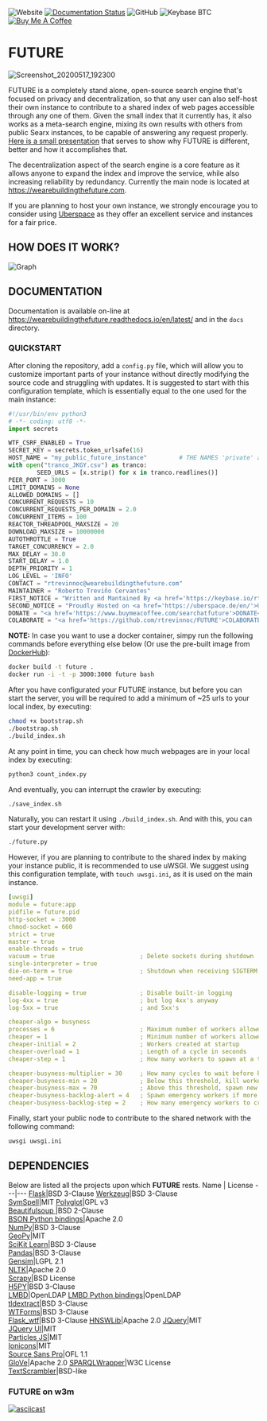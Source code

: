 ![Website](https://img.shields.io/website?down_color=red&down_message=offline&up_color=green&up_message=online&url=https%3A%2F%2Fwearebuildingthefuture.com) [![Documentation Status](https://readthedocs.org/projects/wearebuildingthefuture/badge/?version=latest)](https://wearebuildingthefuture.readthedocs.io/en/latest/?badge=latest) ![GitHub](https://img.shields.io/github/license/rtrevinnoc/FUTURE) ![Keybase BTC](https://img.shields.io/keybase/btc/rtrevinnoc)\
[![Buy Me A Coffee](https://camo.githubusercontent.com/031fc5a134cdca5ae3460822aba371e63f794233/68747470733a2f2f7777772e6275796d6561636f666665652e636f6d2f6173736574732f696d672f637573746f6d5f696d616765732f6f72616e67655f696d672e706e67)](https://www.buymeacoffee.com/searchatfuture)

# FUTURE

![Screenshot_20200517_192300](https://user-images.githubusercontent.com/7103315/82164538-bea0e600-9876-11ea-8d42-c8a1b126d8fb.png)

FUTURE is a completely stand alone, open-source search engine that's focused on privacy and decentralization, so that any user can also self-host their own instance to contribute to a shared index of web pages accessible through any one of them. Given the small index that it currently has, it also works as a meta-search engine, mixing its own results with others from public Searx instances, to be capable of answering any request properly. [Here is a small presentation](https://future-pitch.glitch.me/#0) that serves to show why FUTURE is different, better and how it accomplishes that.

The decentralization aspect of the search engine is a core feature as it allows anyone to expand the index and improve the service, while also increasing reliability by redundancy. Currently the main node is located at https://wearebuildingthefuture.com.

If you are planning to host your own instance, we strongly encourage you to consider using [Uberspace](https://uberspace.de/en/) as they offer an excellent service and instances for a fair price.



## HOW DOES IT WORK?

![Graph](https://cdn.glitch.com/ede86e6d-2c5a-40c6-b1a1-546bb881a618%2Fhow_it_works.png?v=1612302725088)



## DOCUMENTATION

Documentation is available on-line at https://wearebuildingthefuture.readthedocs.io/en/latest/ and in the `docs` directory.

### QUICKSTART

After cloning the repository, add a `config.py` file, which will allow you to customize important parts of your instance without directly modifying the source code and struggling with updates. It is suggested to start with this configuration template, which is essentially equal to the one used for the main instance:

```python
#!/usr/bin/env python3
# -*- coding: utf8 -*-
import secrets

WTF_CSRF_ENABLED = True
SECRET_KEY = secrets.token_urlsafe(16)
HOST_NAME = "my_public_future_instance"         # THE NAMES 'private' and 'wearebuildingthefuture.com' are reserved for private and main nodes, respectively.
with open("tranco_JKGY.csv") as tranco:
        SEED_URLS = [x.strip() for x in tranco.readlines()]
PEER_PORT = 3000
LIMIT_DOMAINS = None
ALLOWED_DOMAINS = []
CONCURRENT_REQUESTS = 10
CONCURRENT_REQUESTS_PER_DOMAIN = 2.0
CONCURRENT_ITEMS = 100
REACTOR_THREADPOOL_MAXSIZE = 20
DOWNLOAD_MAXSIZE = 10000000
AUTOTHROTTLE = True
TARGET_CONCURRENCY = 2.0
MAX_DELAY = 30.0
START_DELAY = 1.0
DEPTH_PRIORITY = 1
LOG_LEVEL = 'INFO'
CONTACT = "rtrevinnoc@wearebuildingthefuture.com"
MAINTAINER = "Roberto Treviño Cervantes"
FIRST_NOTICE = "Written and Mantained By <a href='https://keybase.io/rtrevinnoc'>Roberto Treviño</a>"
SECOND_NOTICE = "Proudly Hosted on <a href='https://uberspace.de/en/'>Uberspace</a>"
DONATE = "<a href='https://www.buymeacoffee.com/searchatfuture'>DONATE</a>"
COLABORATE = "<a href='https://github.com/rtrevinnoc/FUTURE'>COLABORATE</a>"
```

**NOTE:** In case you want to use a docker container, simpy run the following commands before everything else below (Or use the pre-built image from [DockerHub](https://hub.docker.com/repository/docker/rtrevinnoc/future)):

```bash
docker build -t future .
docker run -i -t -p 3000:3000 future bash
```

After you have configurated your FUTURE instance, but before you can start the server, you will be required to add a minimum of ~25 urls to your local index, by executing:

```bash
chmod +x bootstrap.sh
./bootstrap.sh
./build_index.sh
```

At any point in time, you can check how much webpages are in your local index by executing:

```bash
python3 count_index.py
```

And eventually, you can interrupt the crawler by executing:

```bash
./save_index.sh
```

Naturally, you can restart it using `./build_index.sh`. And with this, you can start your development server with:

```bash
./future.py
```

However, if you are planning to contribute to the shared index by making your instance public, it is recommended to use uWSGI. We suggest using this configuration template, with `touch uwsgi.ini`, as it is used on the main instance.

```yaml
[uwsgi]
module = future:app
pidfile = future.pid
http-socket = :3000
chmod-socket = 660
strict = true
master = true
enable-threads = true
vacuum = true                        ; Delete sockets during shutdown
single-interpreter = true
die-on-term = true                   ; Shutdown when receiving SIGTERM (default is respawn)
need-app = true

disable-logging = true               ; Disable built-in logging
log-4xx = true                       ; but log 4xx's anyway
log-5xx = true                       ; and 5xx's

cheaper-algo = busyness
processes = 6                        ; Maximum number of workers allowed
cheaper = 1                          ; Minimum number of workers allowed
cheaper-initial = 2                  ; Workers created at startup
cheaper-overload = 1                 ; Length of a cycle in seconds
cheaper-step = 1                     ; How many workers to spawn at a time

cheaper-busyness-multiplier = 30     ; How many cycles to wait before killing workers
cheaper-busyness-min = 20            ; Below this threshold, kill workers (if stable for multiplier cycles)
cheaper-busyness-max = 70            ; Above this threshold, spawn new workers
cheaper-busyness-backlog-alert = 4   ; Spawn emergency workers if more than this many requests are waiting in the queue
cheaper-busyness-backlog-step = 2    ; How many emergency workers to create if there are too many requests in the queue
```

Finally, start your public node to contribute to the shared network with the following command:

```bash
uwsgi uwsgi.ini
```


## DEPENDENCIES

Below are listed all the projects upon which __FUTURE__ rests.
Name | License
---|---
[Flask](https://github.com/pallets/flask)|BSD 3-Clause
[Werkzeug](https://github.com/pallets/werkzeug)|BSD 3-Clause                
[SymSpell](https://github.com/wolfgarbe/SymSpell/)|MIT
[Polyglot](https://github.com/aboSamoor/polyglot/)|GPL v3                   
[Beautifulsoup ](https://code.launchpad.net/beautifulsoup)|BSD 2-Clause              
[BSON Python bindings](https://github.com/py-bson/bson)|Apache 2.0                
[NumPy](https://github.com/numpy/numpy)|BSD 3-Clause     
[GeoPy](https://github.com/geopy/geopy)|MIT                   
[SciKit Learn](https://github.com/scikit-learn/scikit-learn)|BSD 3-Clause                 
[Pandas](https://github.com/pandas-dev/pandas)|BSD 3-Clause     
[Gensim](https://github.com/RaRe-Technologies/gensim)|LGPL 2.1                      
[NLTK](https://github.com/nltk/nltk)|Apache 2.0      
[Scrapy](https://github.com/scrapy/scrapy)|BSD License                   
[H5PY](https://github.com/h5py/h5py)|BSD 3-Clause              
[LMBD](https://github.com/LMDB/lmdb)|OpenLDAP
[LMBD Python bindings](https://github.com/jnwatson/py-lmdb)|OpenLDAP                    
[tldextract](https://github.com/john-kurkowski/tldextract)|BSD 3-Clause       
[WTForms](https://github.com/wtforms/wtforms)|BSD 3-Clause               
[Flask_wtf](https://github.com/lepture/flask-wtf)|BSD 3-Clause
[HNSWLib](https://github.com/nmslib/hnswlib)|Apache 2.0
[JQuery](https://github.com/jquery/jquery)|MIT                      
[JQuery UI](https://github.com/jquery/jquery-ui)|MIT             
[Particles JS](https://github.com/VincentGarreau/particles.js/)|MIT             
[Ionicons](https://github.com/ionic-team/ionicons)|MIT         
[Source Sans Pro](https://github.com/adobe-fonts/source-sans-pro)|OFL 1.1                   
[GloVe](https://github.com/stanfordnlp/GloVe)|Apache 2.0
[SPARQLWrapper](https://github.com/RDFLib/sparqlwrapper)|W3C License      
[TextScrambler](https://codepen.io/soulwire/pen/mErPAK)|BSD-like   



### FUTURE on w3m

[![asciicast](https://asciinema.org/a/331246.svg)](https://asciinema.org/a/331246?autoplay=1)
